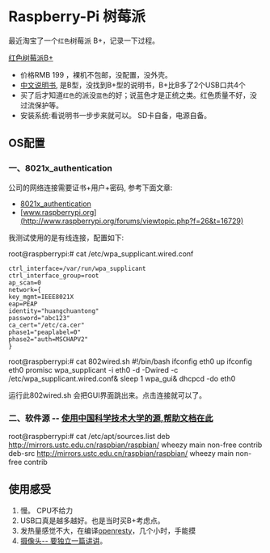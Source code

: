 Raspberry-Pi 树莓派
============

最近淘宝了一个`红色`树莓派 B+，记录一下过程。

[红色树莓派B+](!Pi.png )

- 价格RMB 199 ，裸机不包邮，没配置，没外壳。
- [中文说明书](Raspberry_Pi_B.pdf), 是B型，没找到B+型的说明书，B+比B多了2个USB口共4个
- 买了后才知道`红色`的派没`蓝色`的好；说蓝色才是正统之类。红色质量不好，没过流保护等。
- 安装系统:看说明书一步步来就可以。 SD卡自备，电源自备。


OS配置
-----

### 一、8021x_authentication
公司的网络连接需要证书+用户+密码, 参考下面文章:  

- [8021x_authentication](http://www.nowiressecurity.com/articles/configure_8021x_authentication_in_linux.htm)
- [www.raspberrypi.org](http://www.raspberrypi.org/forums/viewtopic.php?f=26&t=16729)

我测试使用的是有线连接，配置如下:

root@raspberrypi:# cat /etc/wpa_supplicant.wired.conf 

    ctrl_interface=/var/run/wpa_supplicant
    ctrl_interface_group=root
    ap_scan=0
    network={
    key_mgmt=IEEE8021X
    eap=PEAP
    identity="huangchuantong"
    password="abc123"
    ca_cert="/etc/ca.cer"
    phase1="peaplabel=0"
    phase2="auth=MSCHAPV2"
    }
    
root@raspberrypi:# cat 802wired.sh 
    #!/bin/bash
    ifconfig eth0 up
    ifconfig eth0 promisc
    wpa_supplicant -i eth0 -d -Dwired -c /etc/wpa_supplicant.wired.conf&
    sleep 1
    wpa_gui&
    dhcpcd -do eth0
    
运行此802wired.sh 会把GUI界面跳出来。点击连接就可以了。

### 二、软件源 --  [使用中国科学技术大学的源,帮助文档在此](https://lug.ustc.edu.cn/wiki/mirrors/help/raspbian)

root@raspberrypi:# cat /etc/apt/sources.list
    deb http://mirrors.ustc.edu.cn/raspbian/raspbian/ wheezy main non-free contrib
    deb-src http://mirrors.ustc.edu.cn/raspbian/raspbian/ wheezy main non-free contrib
    
使用感受
-----
1. 慢。 CPU不给力
2. USB口真是越多越好。也是当时买B+考虑点。
3. 发热量感觉不大，在编译[openresty](http://openresty.org/)，几个小时，手能摸
4. [摄像头-- 要独立一篇讲讲](Pi-WebCamare.md)。
